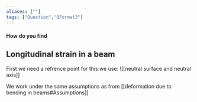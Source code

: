 ```yaml
---
aliases: [""]
tags: ["Question","QFormat3"]
---
```


#### How do you find
## Longitudinal strain in a beam
First we need a refrence point for this we use:
![[neutral surface and neutral axis]]

We work under the same assumptions as from [[deformation due to bending in beams#Assumptions]]